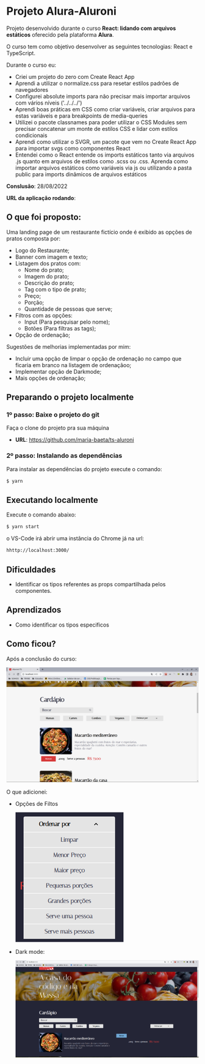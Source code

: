 # Projeto Alura-Aluroni

Projeto desenvolvido durante o curso **React: lidando com arquivos estáticos** oferecido pela plataforma **Alura**.

O curso tem como objetivo desenvolver as seguintes tecnologias: React e TypeScript.

Durante o curso eu:

- Criei um projeto do zero com Create React App
- Aprendi a utilizar o normalize.css para resetar estilos padrões de navegadores
- Configurei absolute imports para não precisar mais importar arquivos com vários níveis ('../../../')
- Aprendi boas práticas em CSS como criar variáveis, criar arquivos para estas variáveis e para breakpoints de media-queries
- Utilizei o pacote classnames para poder utilizar o CSS Modules sem precisar concatenar um monte de estilos CSS e lidar com estilos condicionais
- Aprendi como utilizar o SVGR, um pacote que vem no Create React App para importar svgs como componentes React
- Entendei como o React entende os imports estáticos tanto via arquivos .js quanto em arquivos de estilos como .scss ou .css. Aprenda como importar arquivos estáticos como variáveis via js ou utilizando a pasta public para imports dinâmicos de arquivos estáticos

**Conslusão**: 28/08/2022

**URL da aplicação rodando**:

## O que foi proposto:

Uma landing page de um restaurante fictício onde é exibido as opções de pratos composta por:

- Logo do Restaurante;
- Banner com imagem e texto;
- Listagem dos pratos com:
  - Nome do prato;
  - Imagem do prato;
  - Descrição do prato;
  - Tag com o tipo de prato;
  - Preço;
  - Porção;
  - Quantidade de pessoas que serve;
- Filtros com as opções:
  - Input (Para pesquisar pelo nome);
  - Botões (Para filtras as tags);
- Opção de ordenação;

Sugestões de melhorias implementadas por mim:

- Incluir uma opção de limpar o opção de ordenação no campo que ficaria em branco na listagem de ordenaçãoo;
- Implementar opção de Darkmode;
- Mais opções de ordenação;

## Preparando o projeto localmente

### **1º passo:** Baixe o projeto do git

Faça o clone do projeto pra sua máquina

- **URL**: https://github.com/maria-baeta/ts-aluroni

### **2º passo:** Instalando as dependências

Para instalar as dependências do projeto execute o comando:

```bash
$ yarn
```

## Executando localmente

Execute o comando abaixo:

```bash
$ yarn start
```

o VS-Code irá abrir uma instância do Chrome já na url:

```bash
hhttp://localhost:3000/
```

## Dificuldades

- Identificar os tipos referentes as props compartilhada pelos componentes.

## Aprendizados

- Como identificar os tipos especificos

## Como ficou?

Após a conclusão do curso:

![curso](public/cursoAluroni.png)

O que adicionei:

- Opções de Filtos

  ![maria](public/maria__filtros.png)

- Dark mode:

  ![dark](public/maria_dark.png)
